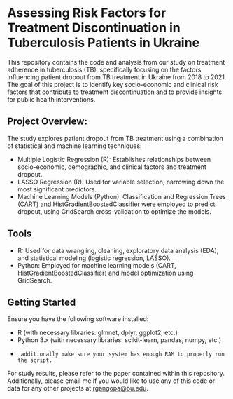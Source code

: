 # Assessing Risk Factors for Treatment Discontinuation in Tuberculosis Patients in Ukraine

This repository contains the code and analysis from our study on treatment adherence in tuberculosis (TB), specifically focusing on the factors influencing patient dropout from TB treatment in Ukraine from 2018 to 2021. The goal of this project is to identify key socio-economic and clinical risk factors that contribute to treatment discontinuation and to provide insights for public health interventions.

## Project Overview:
The study explores patient dropout from TB treatment using a combination of statistical and machine learning techniques:

- Multiple Logistic Regression (R): Establishes relationships between socio-economic, demographic, and clinical factors and treatment dropout.
- LASSO Regression (R): Used for variable selection, narrowing down the most significant predictors.
- Machine Learning Models (Python): Classification and Regression Trees (CART) and HistGradientBoostedClassifier were employed to predict dropout, using GridSearch cross-validation to optimize the models.

## Tools

- R: Used for data wrangling, cleaning, exploratory data analysis (EDA), and statistical modeling (logistic regression, LASSO).
- Python: Employed for machine learning models (CART, HistGradientBoostedClassifier) and model optimization using GridSearch.

## Getting Started

Ensure you have the following software installed:

- R (with necessary libraries: glmnet, dplyr, ggplot2, etc.)
- Python 3.x (with necessary libraries: scikit-learn, pandas, numpy, etc.)
-      additionally make sure your system has enough RAM to properly run the script.




For study results, please refer to the paper contained within this repository. Additionally, please email me if you would like to use any of this code or data for any other projects at rgangopa@bu.edu.
